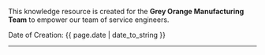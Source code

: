 <p>This knowledge resource is created for the <b>Grey Orange Manufacturing Team</b> to empower our team of service engineers.</p>
<p>Date of Creation: {{ page.date | date_to_string }} </p>
<hr/>

